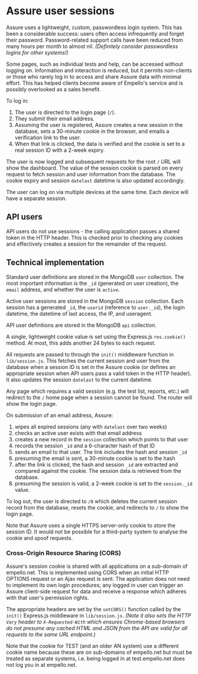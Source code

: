# Assure user sessions

Assure uses a lightweight, custom, passwordless login system. This has been a considerable success: users often access infrequently and forget their password. Password-related support calls have been reduced from many hours per month to almost nil. *(Definitely consider passwordless logins for other systems!)*

Some pages, such as individual tests and help, can be accessed without logging on. Information and interaction is reduced, but it permits non-clients or those who rarely log in to access and share Assure data with minimal effort. This has helped clients become aware of Empello's service and is possibly overlooked as a sales benefit.

To log in:

1. The user is directed to the login page (`/`).
1. They submit their email address.
1. Assuming the user is registered, Assure creates a new session in the database, sets a 30-minute cookie in the browser, and emails a verification link to the user.
1. When that link is clicked, the data is verified and the cookie is set to a real session ID with a 2-week expiry.

The user is now logged and subsequent requests for the root `/` URL will show the dashboard. The value of the session cookie is parsed on every request to fetch session and user information from the database. The cookie expiry and session `datelast` datetime is also updated accordingly.

The user can log on via multiple devices at the same time. Each device will have a separate session.


## API users

API users do not use sessions - the calling application passes a shared token in the HTTP header. This is checked prior to checking any cookies and effectively creates a session for the remainder of the request.


## Technical implementation

Standard user definitions are stored in the MongoDB `user` collection. The most important information is the `_id` (generated on user creation), the `email` address, and whether the user is `active`.

Active user sessions are stored in the MongoDB `session` collection. Each session has a generated `_id`, the `userid` (reference to `user._id`), the login datetime, the datetime of last access, the IP, and useragent.

API user definitions are stored in the MongoDB `api` collection.

A single, lightweight cookie value is set using the Express.js `res.cookie()` method. At most, this adds another 24 bytes to each request.

All requests are passed to through the `init()` middleware function in `lib/session.js`. This fetches the current session and user from the database when a session ID is set in the Assure cookie (or defines an appropriate session when API users pass a valid token in the HTTP header). It also updates the session `datelast` to the current datetime.

Any page which requires a valid session (e.g. the test list, reports, etc.) will redirect to the `/` home page when a session cannot be found. The router will show the login page.

On submission of an email address, Assure:

1. wipes all expired sessions (any with `datelast` over two weeks)
1. checks an active user exists with that email address
1. creates a new record in the `session` collection which points to that user
1. records the session `_id` and a 6-character hash of that ID
1. sends an email to that user. The link includes the hash and session `_id`
1. presuming the email is sent, a 30-minute cookie is set to the hash
1. after the link is clicked, the hash and session `_id` are extracted and compared against the cookie. The session data is retrieved from the database.
1. presuming the session is valid, a 2-week cookie is set to the `session._id` value.


To log out, the user is directed to `/0` which deletes the current session record from the database, resets the cookie, and redirects to `/` to show the login page.

Note that Assure uses a single HTTPS server-only cookie to store the session ID. It would not be possible for a third-party system to analyse the cookie and spoof requests.


### Cross-Origin Resource Sharing (CORS)

Assure's session cookie is shared with all applications on a sub-domain of empello.net. This is implemented using CORS when an initial HTTP OPTIONS request or an Ajax request is sent. The application does not need to implement its own login procedures; any logged in user can trigger an Assure client-side request for data and receive a response which adheres with that user's permission rights.

The appropriate headers are set by the `setCORS()` function called by the `init()` Express.js middleware in `lib/session.js`. *(Note it also sets the HTTP `Vary` header to `X-Requested-With` which ensures Chrome-based browsers do not presume any cached HTML and JSON from the API are valid for all requests to the same URL endpoint.)*

Note that the cookie for TEST (and an older AN system) use a different cookie name because these are on sub-domains of empello.net but must be treated as separate systems, i.e. being logged in at test.empello.net does not log you in at empello.net.
